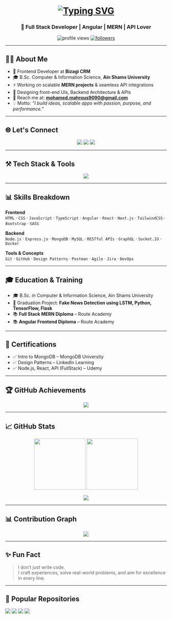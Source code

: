 <h1 align="center">
  <a href="https://git.io/typing-svg">
    <img src="https://readme-typing-svg.demolab.com?font=Fira+Code&size=28&pause=1000&center=true&vCenter=true&width=500&lines=Hi+%F0%9F%91%8B%2C+I'm+Ahmed+Hossam;Frontend+Developer+at+Engaz+AI;Angular+%7C+MERN+%7C+API+Lover" alt="Typing SVG" />
  </a>
</h1>
<h3 align="center">🚀 Full Stack Developer | Angular | MERN | API Lover</h3>

<p align="center">
  <img src="https://komarev.com/ghpvc/?username=mohamedx9090&label=Profile%20views&color=0e75b6&style=flat" alt="profile views" />
  <a href="https://github.com/mohamedx9090?tab=followers"><img src="https://img.shields.io/github/followers/mohamedx9090?label=Followers&style=social" alt="followers"></a>
</p>

---

## 👨‍💻 About Me
- 🔭 Frontend Developer at **Bizagi CRM**  
- 🎓 B.Sc. Computer & Information Science, **Ain Shams University**  
- ⚡ Working on scalable **MERN projects** & seamless API integrations  
- 🎨 Designing front-end UIs, Backend Architecture & APIs  
- 📧 Reach me at: **mohamed.mahrous9090@gmail.com**  
- 💡 Motto: *“I build ideas, scalable apps with passion, purpose, and performance.”*  

---

## 🌐 Let's Connect
<p align="center">
  <a href="mailto:mohamed.mahrous9090@gmail.com"><img src="https://img.shields.io/badge/Gmail-D14836?style=for-the-badge&logo=gmail&logoColor=white"></a>
  <a href="https://linkedin.com/in/mohamedmahrous9090"><img src="https://img.shields.io/badge/LinkedIn-0077B5?style=for-the-badge&logo=linkedin&logoColor=white"></a>
  <a href="https://facebook.com/mohamedmahrous9090"><img src="https://img.shields.io/badge/Facebook-1877F2?style=for-the-badge&logo=facebook&logoColor=white"></a>
</p>

---

## ⚒️ Tech Stack & Tools
<p align="center">
  <img src="https://skillicons.dev/icons?i=html,css,js,ts,angular,react,nodejs,express,mongodb,mysql,postgres,docker,git,github,figma,postman,bootstrap,sass,vscode" />
</p>

---

## 📊 Skills Breakdown

**Frontend**  
`HTML` · `CSS` · `JavaScript` · `TypeScript` · `Angular` · `React` · `Next.js` · `TailwindCSS` · `Bootstrap` · `SASS`

**Backend**  
`Node.js` · `Express.js` · `MongoDB` · `MySQL` · `RESTful APIs` · `GraphQL` · `Socket.IO` · `Docker`

**Tools & Concepts**  
`Git` · `GitHub` · `Design Patterns` · `Postman` · `Agile` · `Jira` · `DevOps`

---

## 🎓 Education & Training
- 🎓 B.Sc. in Computer & Information Science, Ain Shams University  
- 📝 Graduation Project: **Fake News Detection using LSTM, Python, TensorFlow, Flask**  
- 📚 **Full Stack MERN Diploma** – Route Academy  
- 📚 **Angular Frontend Diploma** – Route Academy  

---

## 📜 Certifications
- ✅ Intro to MongoDB – MongoDB University  
- ✅ Design Patterns – LinkedIn Learning  
- ✅ Node.js, React, API (FullStack) – Udemy  

---

## 🏆 GitHub Achievements
<p align="center">
  <img src="https://github-profile-trophy.vercel.app/?username=mohamedx9090&theme=onedark&no-frame=true&row=1&column=6" />
</p>

---

## 📈 GitHub Stats
<p align="center">
  <img src="https://github-readme-stats.vercel.app/api?username=mohamedx9090&show_icons=true&theme=radical" height="160px"/>
  <img src="https://github-readme-stats.vercel.app/api/top-langs/?username=mohamedx9090&layout=compact&theme=radical" height="160px"/>
</p>

<p align="center">
  <img src="https://streak-stats.demolab.com?user=mohamedx9090&theme=radical&hide_border=true" />
</p>

---

## 📊 Contribution Graph
<p align="center">
  <img src="https://github-readme-activity-graph.vercel.app/graph?username=mohamedx9090&theme=react-dark&hide_border=true" />
</p>

---

## ✨ Fun Fact
> I don’t just write code.  
> I craft experiences, solve real-world problems, and aim for excellence in every line.

---

## 📌 Popular Repositories
<p align="left">
  <a href="https://github.com/mohamedx9090/weatherApp"><img src="https://github-readme-stats.vercel.app/api/pin/?username=mohamedx9090&repo=weatherApp&theme=radical" /></a>
  <a href="https://github.com/mohamedx9090/ProductWebApplication"><img src="https://github-readme-stats.vercel.app/api/pin/?username=mohamedx9090&repo=ProductWebApplication&theme=radical" /></a>
  <a href="https://github.com/mohamedx9090/CRUDOperation"><img src="https://github-readme-stats.vercel.app/api/pin/?username=mohamedx9090&repo=CRUDOperation&theme=radical" /></a>
  <a href="https://github.com/mohamedx9090/noze-react-music"><img src="https://github-readme-stats.vercel.app/api/pin/?username=mohamedx9090&repo=noze-react-music&theme=radical" /></a>
</p>

